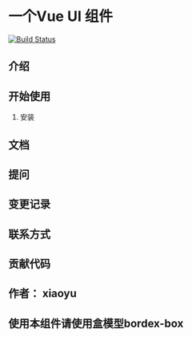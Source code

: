 # 一个Vue UI 组件
[![Build Status](https://www.travis-ci.org/cxyxiaoyuyu/gulu.svg?branch=master)](https://www.travis-ci.org/cxyxiaoyuyu/gulu)

## 介绍

## 开始使用
1. 安装

## 文档

## 提问

## 变更记录

## 联系方式

## 贡献代码

## 作者： xiaoyu


## 使用本组件请使用盒模型bordex-box
